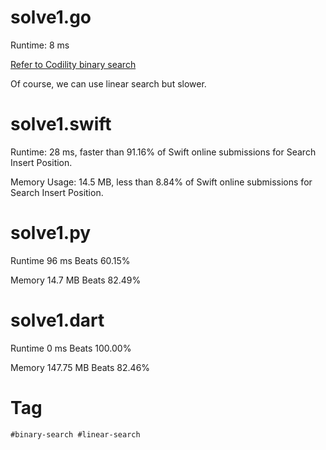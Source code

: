 # solve1.go

Runtime: 8 ms

[Refer to Codility binary search](https://codility.com/media/train/12-BinarySearch.pdf)

Of course, we can use linear search but slower.

# solve1.swift

Runtime: 28 ms, faster than 91.16% of Swift online submissions for Search Insert Position.

Memory Usage: 14.5 MB, less than 8.84% of Swift online submissions for Search Insert Position.

# solve1.py

Runtime 96 ms Beats 60.15%

Memory 14.7 MB Beats 82.49%

# solve1.dart

Runtime 0 ms Beats 100.00%

Memory 147.75 MB Beats 82.46%


# Tag

```
#binary-search #linear-search
```

